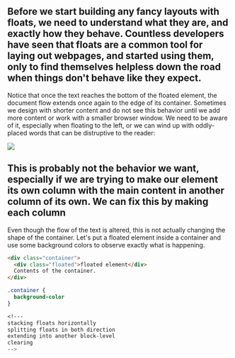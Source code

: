 

Before we start building any fancy layouts with floats, we need to understand what they are, and exactly how they behave.  Countless developers have seen that floats are a common tool for laying out webpages, and started using them, only to find themselves helpless down the road when things don't behave like they expect.
---
Notice that once the text reaches the bottom of the floated element, the document flow extends once again to the edge of its container.  Sometimes we design with shorter content and do not see this behavior until we add more content or work with a smaller browser window.  We need to be aware of it, especially when floating to the left, or we can wind up with oddly-placed words that can be distruptive to the reader:

<img src="images/figure6-1.png"/>

This is probably not the behavior we want, especially if we are trying to make our element its own column with the main content in another column of its own.  We can fix this by making each column
---
Even though the flow of the text is altered, this is not actually changing the shape of the container.  Let's put a floated element inside a container and use some background colors to observe exactly what is happening.

```html
<div class="container">
  <div class="floated">floated element</div>
  Contents of the container.
</div>
```
```css
.container {
  background-color
}

<!---
stacking floats horizontally
splitting floats in both direction
extending into another block-level
clearing
-->
